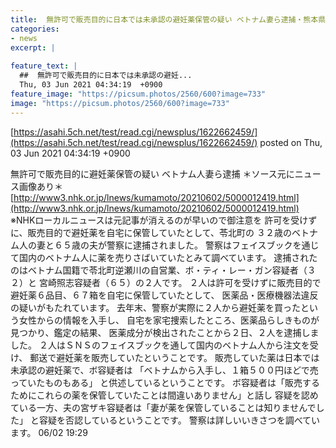```yaml
---
title:  無許可で販売目的に日本では未承認の避妊薬保管の疑い ベトナム妻ら逮捕・熊本県 
categories:
- news
excerpt: |
  
feature_text: |
  ##  無許可で販売目的に日本では未承認の避妊...
  Thu, 03 Jun 2021 04:34:19  +0900
feature_image: "https://picsum.photos/2560/600?image=733"
image: "https://picsum.photos/2560/600?image=733"
---
```


[https://asahi.5ch.net/test/read.cgi/newsplus/1622662459/](https://asahi.5ch.net/test/read.cgi/newsplus/1622662459/)
posted on Thu, 03 Jun 2021 04:34:19  +0900

<!--more-->

無許可で販売目的に避妊薬保管の疑い ベトナム人妻ら逮捕 ＊ソース元にニュース画像あり＊ [http://www3.nhk.or.jp/lnews/kumamoto/20210602/5000012419.html](http://www3.nhk.or.jp/lnews/kumamoto/20210602/5000012419.html) ※NHKローカルニュースは元記事が消えるのが早いので御注意を 許可を受けずに、販売目的で避妊薬を自宅に保管していたとして、苓北町の ３２歳のベトナム人の妻と６５歳の夫が警察に逮捕されました。 警察はフェイスブックを通じて国内のベトナム人に薬を売りさばいていたとみて調べています。 逮捕されたのはベトナム国籍で苓北町逆瀬川の自営業、ボ・ティ・レー・ガン容疑者（３２）と 宮崎照志容疑者（６５）の２人です。 ２人は許可を受けずに販売目的で避妊薬６品目、６７箱を自宅に保管していたとして、 医薬品・医療機器法違反の疑いがもたれています。 去年末、警察が実際に２人から避妊薬を買ったという女性からの情報を入手し、 自宅を家宅捜索したところ、医薬品らしきものが見つかり、鑑定の結果、 医薬成分が検出されたことから２日、２人を逮捕しました。 ２人はＳＮＳのフェイスブックを通して国内のベトナム人から注文を受け、 郵送で避妊薬を販売していたということです。 販売していた薬は日本では未承認の避妊薬で、ボ容疑者は 「ベトナムから入手し、１箱５００円ほどで売っていたものもある」 と供述しているということです。 ボ容疑者は「販売するためにこれらの薬を保管していたことは間違いありません」と話し 容疑を認めている一方、夫の宮ザキ容疑者は「妻が薬を保管していることは知りませんでした」 と容疑を否認しているということです。 警察は詳しいいきさつを調べています。 06/02 19:29
